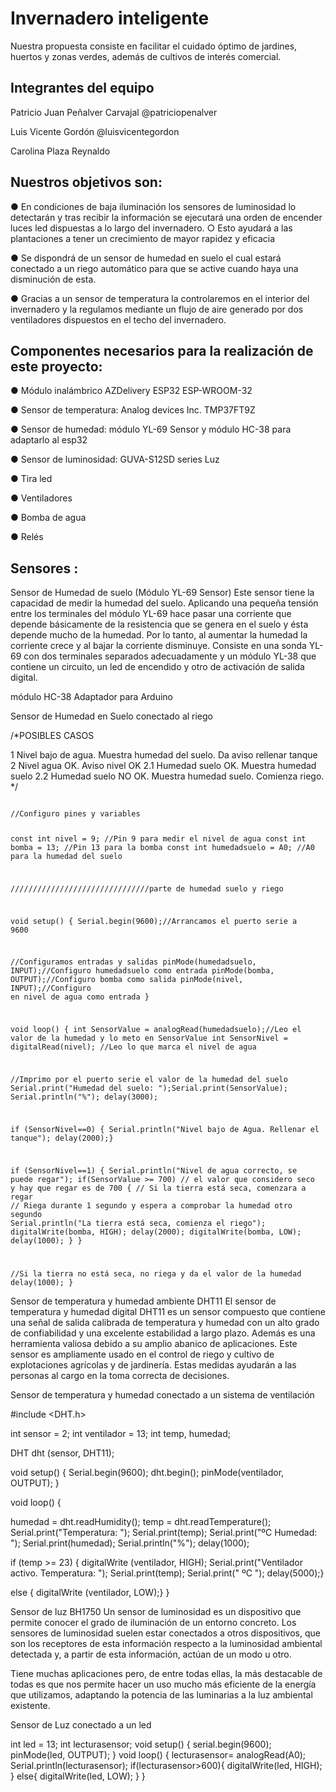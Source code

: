# Invernadero inteligente

Nuestra propuesta consiste en facilitar el cuidado óptimo de jardines, huertos y zonas
verdes, además de cultivos de interés comercial.

## Integrantes del equipo

Patricio Juan Peñalver Carvajal @patriciopenalver

Luis Vicente Gordón @luisvicentegordon

Carolina Plaza Reynaldo

## Nuestros objetivos son:

● En condiciones de baja iluminación los sensores de luminosidad lo detectarán y tras
recibir la información se ejecutará una orden de encender luces led dispuestas a lo
largo del invernadero.
○ Esto ayudará a las plantaciones a tener un crecimiento de mayor rapidez y
eficacia

● Se dispondrá de un sensor de humedad en suelo el cual estará conectado a un
riego automático para que se active cuando haya una disminución de esta.

● Gracias a un sensor de temperatura la controlaremos en el interior del invernadero y
la regulamos mediante un flujo de aire generado por dos ventiladores dispuestos en
el techo del invernadero.

## Componentes necesarios para la realización de este proyecto:

● Módulo inalámbrico AZDelivery ESP32 ESP-WROOM-32

● Sensor de temperatura: Analog devices Inc. TMP37FT9Z

● Sensor de humedad: módulo YL-69 Sensor y módulo HC-38 para adaptarlo al esp32

● Sensor de luminosidad: GUVA-S12SD series Luz

● Tira led

● Ventiladores

● Bomba de agua

● Relés

## Sensores :
Sensor de Humedad de suelo (Módulo YL-69 Sensor)
Este sensor tiene la capacidad de medir la humedad del suelo. Aplicando una pequeña tensión entre los terminales del módulo YL-69 hace pasar una corriente que depende básicamente de la resistencia que se genera en el suelo y ésta depende mucho de la humedad. Por lo tanto, al aumentar la humedad la corriente crece y al bajar la corriente disminuye.
Consiste en una sonda YL-69 con dos terminales separados adecuadamente y un módulo YL-38 que contiene un circuito, un led de encendido y otro de activación de salida digital. 

módulo HC-38 
Adaptador para Arduino


Sensor de Humedad en Suelo conectado al riego

/*POSIBLES CASOS

1 Nivel bajo de agua. Muestra humedad del suelo. Da aviso rellenar tanque
2 Nivel agua OK. Aviso nivel OK
      2.1 Humedad suelo OK. Muestra humedad suelo
      2.2 Humedad suelo NO OK. Muestra humedad suelo. Comienza riego.
*/

<code>
//Configuro pines y variables

const int nivel = 9; //Pin 9 para medir el nivel de agua
const int bomba = 13; //Pin 13 para la bomba
const int humedadsuelo = A0; //A0 para la humedad del suelo


///////////////////////////////parte de humedad suelo y riego

void setup()
{
  Serial.begin(9600);//Arrancamos el puerto serie a 9600
  
  //Configuramos entradas y salidas
  pinMode(humedadsuelo, INPUT);//Configuro humedadsuelo como entrada
  pinMode(bomba, OUTPUT);//Configuro bomba como salida
  pinMode(nivel, INPUT);//Configuro en nivel de agua como entrada
 }

void loop()
{
  int SensorValue = analogRead(humedadsuelo);//Leo el valor de la humedad y lo meto en SensorValue
  int SensorNivel = digitalRead(nivel); //Leo lo que marca el nivel de agua
  
  
  //Imprimo por el puerto serie el valor de la humedad del suelo
  Serial.print("Humedad del suelo: ");Serial.print(SensorValue); Serial.println("%");
  delay(3000);
  
if (SensorNivel==0)
  { Serial.println("Nivel bajo de Agua. Rellenar el tanque"); 
  delay(2000);}

if (SensorNivel==1) 
  {
   Serial.println("Nivel de agua correcto, se puede regar");
   if(SensorValue >= 700) // el valor que considero seco y hay que regar es de 700
  {
   // Si la tierra está seca, comenzara a regar
   // Riega durante 1 segundo y espera a comprobar la humedad otro segundo
   Serial.println("La tierra está seca, comienza el riego");
   digitalWrite(bomba, HIGH);
   delay(2000);
   digitalWrite(bomba, LOW);
   delay(1000);
  }
   }  
  
  //Si la tierra no está seca, no riega y da el valor de la humedad
  delay(1000);
}</code>


Sensor de temperatura y humedad ambiente DHT11
El sensor de temperatura y humedad digital DHT11 es un sensor compuesto que contiene una señal de salida calibrada de temperatura y humedad con un alto grado de confiabilidad y una excelente estabilidad a largo plazo.
Además es una herramienta valiosa debido a su amplio abanico de aplicaciones. Este sensor es ampliamente usado en el control de riego y cultivo de explotaciones agrícolas y de jardinería. Estas medidas ayudarán a las personas al cargo en la toma correcta de decisiones.

Sensor de temperatura y humedad conectado a un sistema de ventilación

#include <DHT.h>

int sensor = 2;
int ventilador = 13;
int temp, humedad;

DHT dht (sensor, DHT11);

void setup() {
  Serial.begin(9600);
  dht.begin();
  pinMode(ventilador, OUTPUT);
}

void loop() {

 humedad = dht.readHumidity();
 temp = dht.readTemperature();
 Serial.print("Temperatura: ");
 Serial.print(temp);
 Serial.print("ºC Humedad: ");
 Serial.print(humedad);
 Serial.println("%");
 delay(1000);
 
 if (temp >= 23) { digitalWrite (ventilador, HIGH);
 Serial.print("Ventilador activo. Temperatura: ");
 Serial.print(temp);
 Serial.print(" ºC ");
 delay(5000);}
 
 else { digitalWrite (ventilador, LOW);}
  }

Sensor de luz BH1750
Un sensor de luminosidad es un dispositivo que permite conocer el grado de iluminación de un entorno concreto. Los sensores de luminosidad suelen estar conectados a otros dispositivos, que son los receptores de esta información respecto a la luminosidad ambiental detectada y, a partir de esta información, actúan de un modo u otro.
 
Tiene muchas aplicaciones pero, de entre todas ellas, la más destacable de todas es que nos permite hacer un uso mucho más eficiente de la energía que utilizamos, adaptando la potencia de las luminarias a la luz ambiental existente.

Sensor de Luz conectado a un led


int led = 13;
int lecturasensor;
void setup() {
  serial.begin(9600);
  pinMode(led, OUTPUT);
}
void loop() {
 lecturasensor= analogRead(A0);
 Serial.println(lecturasensor);
 if(lecturasensor>600){
  digitalWrite(led, HIGH);
 }
 else{
  digitalWrite(led, LOW);
 }
}

